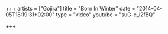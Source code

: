 +++
artists = ["Gojira"]
title = "Born In Winter"
date = "2014-04-05T18:19:31+02:00"
type = "video"
youtube = "suG-c_i2fBQ"

+++
